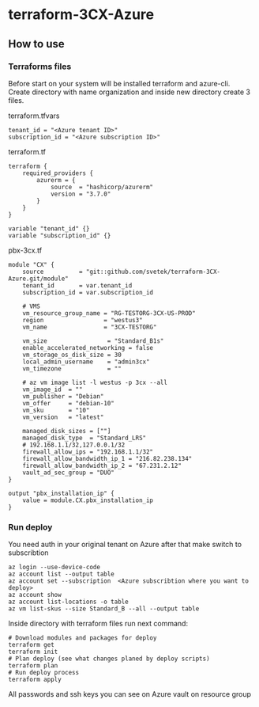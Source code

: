 # terraform-3CX-Azure

## How to use 
### Terraforms files

Before start on your system will be installed terraform and azure-cli.  
Create directory with name organization and inside new directory create 3 files.  

terraform.tfvars  

    tenant_id = "<Azure tenant ID>"
    subscription_id = "<Azure subscription ID>"

terraform.tf  

    terraform {
        required_providers {
            azurerm = {
                source  = "hashicorp/azurerm"
                version = "3.7.0"
            }
        }
    }
    
    variable "tenant_id" {}
    variable "subscription_id" {}

pbx-3cx.tf  

    module "CX" {
        source          = "git::github.com/svetek/terraform-3CX-Azure.git/module"
        tenant_id       = var.tenant_id
        subscription_id = var.subscription_id
        
        # VMS
        vm_resource_group_name = "RG-TESTORG-3CX-US-PROD"
        region                 = "westus3"
        vm_name                = "3CX-TESTORG"
        
        vm_size                 = "Standard_B1s"
        enable_accelerated_networking = false
        vm_storage_os_disk_size = 30
        local_admin_username    = "admin3cx"
        vm_timezone             = ""
        
        # az vm image list -l westus -p 3cx --all
        vm_image_id  = ""
        vm_publisher = "Debian"
        vm_offer     = "debian-10"
        vm_sku       = "10"
        vm_version   = "latest"
        
        managed_disk_sizes = [""]
        managed_disk_type  = "Standard_LRS"
        # 192.168.1.1/32,127.0.0.1/32
        firewall_allow_ips = "192.168.1.1/32"
        firewall_allow_bandwidth_ip_1 = "216.82.238.134"
        firewall_allow_bandwidth_ip_2 = "67.231.2.12"
        vault_ad_sec_group = "DUO"
    }
    
    output "pbx_installation_ip" {
        value = module.CX.pbx_installation_ip
    }

### Run deploy 
You need auth in your original tenant on Azure after that make switch to subscribtion  

    az login --use-device-code
    az account list --output table
    az account set --subscription  <Azure subscribtion where you want to deploy>
    az account show
    az account list-locations -o table
    az vm list-skus --size Standard_B --all --output table

Inside directory with terraform files run next command: 

    # Download modules and packages for deploy 
    terraform get 
    terraform init 
    # Plan deploy (see what changes planed by deploy scripts)
    terraform plan 
    # Run deploy process 
    terraform apply 

All passwords and ssh keys you can see on Azure vault on resource group 
    

